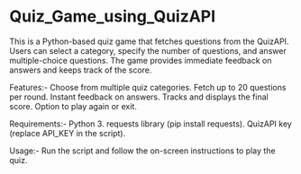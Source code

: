# Quiz_Game_using_QuizAPI
This is a Python-based quiz game that fetches questions from the QuizAPI. Users can select a category, specify the number of questions, and answer multiple-choice questions. The game provides immediate feedback on answers and keeps track of the score.

Features:-
  Choose from multiple quiz categories.
  Fetch up to 20 questions per round.
  Instant feedback on answers.
  Tracks and displays the final score.
  Option to play again or exit.

Requirements:-
  Python 3.
  requests library (pip install requests).
  QuizAPI key (replace API_KEY in the script).

Usage:-
  Run the script and follow the on-screen instructions to play the quiz.
